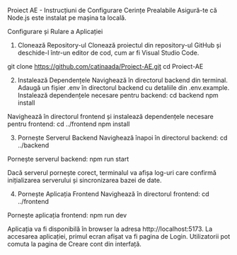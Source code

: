 Proiect AE - Instrucțiuni de Configurare
Cerințe Prealabile
Asigură-te că Node.js este instalat pe mașina ta locală.

Configurare și Rulare a Aplicației
1. Clonează Repository-ul
Clonează proiectul din repository-ul GitHub și deschide-l într-un editor de cod, cum ar fi Visual Studio Code.

git clone https://github.com/catinaada/Proiect-AE.git
cd Proiect-AE

2. Instalează Dependențele
Navighează în directorul backend din terminal.
Adaugă un fișier .env în directorul backend cu detaliile din .env.example.
Instalează dependențele necesare pentru backend:
cd backend
npm install

Navighează în directorul frontend și instalează dependențele necesare pentru frontend:
cd ../frontend
npm install

3. Pornește Serverul Backend
Navighează înapoi în directorul backend:
cd ../backend

Pornește serverul backend:
npm run start

Dacă serverul pornește corect, terminalul va afișa log-uri care confirmă inițializarea serverului și sincronizarea bazei de date.

4. Pornește Aplicația Frontend
Navighează în directorul frontend:
cd ../frontend

Pornește aplicația frontend:
npm run dev

Aplicația va fi disponibilă în browser la adresa http://localhost:5173.
La accesarea aplicației, primul ecran afișat va fi pagina de Login. Utilizatorii pot comuta la pagina de Creare cont din interfață.

